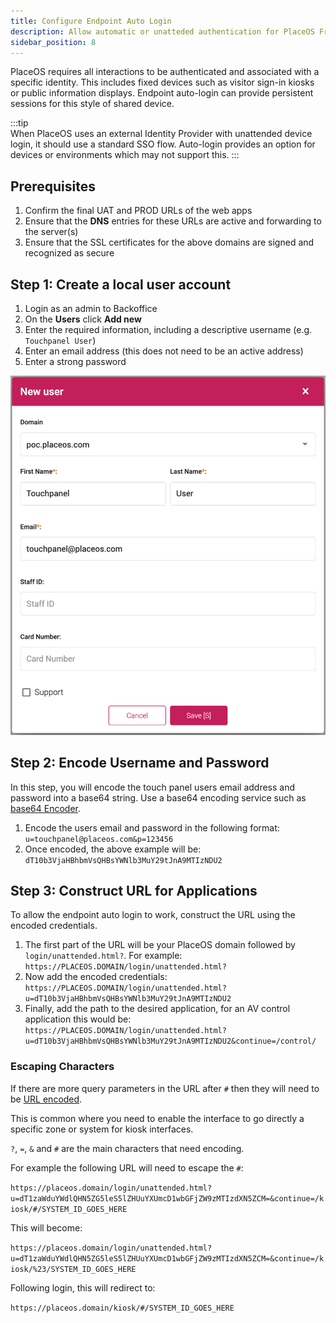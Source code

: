 ```yaml
---
title: Configure Endpoint Auto Login
description: Allow automatic or unatteded authentication for PlaceOS Frontend Applications
sidebar_position: 8
---
```


PlaceOS requires all interactions to be authenticated and associated with a specific identity.
This includes fixed devices such as visitor sign-in kiosks or public information displays.
Endpoint auto-login can provide persistent sessions for this style of shared device.

:::tip  
When PlaceOS uses an external Identity Provider with unattended device login, it should use a standard SSO flow.
Auto-login provides an option for devices or environments which may not support this.
:::


## Prerequisites
1. Confirm the final UAT and PROD URLs of the web apps
2. Ensure that the **DNS** entries for these URLs are active and forwarding to the server(s)
3. Ensure that the SSL certificates for the above domains are signed and recognized as secure


## Step 1: Create a local user account

1. Login as an admin to Backoffice
2. On the **Users** click **Add new**
3. Enter the required information, including a descriptive username (e.g. `Touchpanel User`)
4. Enter an email address (this does not need to be an active address)
5. Enter a strong password

![New User Entry](./assets/panel_login_new_user.png)

## Step 2: Encode Username and Password

In this step, you will encode the touch panel users email address and password into a base64 string.
Use a base64 encoding service such as [base64 Encoder](https://www.base64encode.net/). 

1. Encode the users email and password in the following format: `u=touchpanel@placeos.com&p=123456`
2. Once encoded, the above example will be: `dT10b3VjaHBhbmVsQHBsYWNlb3MuY29tJnA9MTIzNDU2`

## Step 3: Construct URL for Applications

To allow the endpoint auto login to work, construct the URL using the encoded credentials. 

1. The first part of the URL will be your PlaceOS domain followed by `login/unattended.html?`. 
For example: `https://PLACEOS.DOMAIN/login/unattended.html?`
2. Now add the encoded credentials: `https://PLACEOS.DOMAIN/login/unattended.html?u=dT10b3VjaHBhbmVsQHBsYWNlb3MuY29tJnA9MTIzNDU2`
3. Finally, add the path to the desired application, for an AV control application this would be: `https://PLACEOS.DOMAIN/login/unattended.html?u=dT10b3VjaHBhbmVsQHBsYWNlb3MuY29tJnA9MTIzNDU2&continue=/control/`

### Escaping Characters

If there are more query parameters in the URL after `#` then they will need to be [URL encoded](https://www.urlencoder.org/).

This is common where you need to enable the interface to go directly a specific zone or system for kiosk interfaces. 

`?`, `=`, `&` and `#` are the main characters that need encoding.

For example the following URL will need to escape the `#`:

`https://placeos.domain/login/unattended.html?u=dT1zaWduYWdlQHN5ZG5leS5lZHUuYXUmcD1wbGFjZW9zMTIzdXN5ZCM=&continue=/kiosk/#/SYSTEM_ID_GOES_HERE`

This will become:

`https://placeos.domain/login/unattended.html?u=dT1zaWduYWdlQHN5ZG5leS5lZHUuYXUmcD1wbGFjZW9zMTIzdXN5ZCM=&continue=/kiosk/%23/SYSTEM_ID_GOES_HERE`

Following login, this will redirect to:

`https://placeos.domain/kiosk/#/SYSTEM_ID_GOES_HERE`
